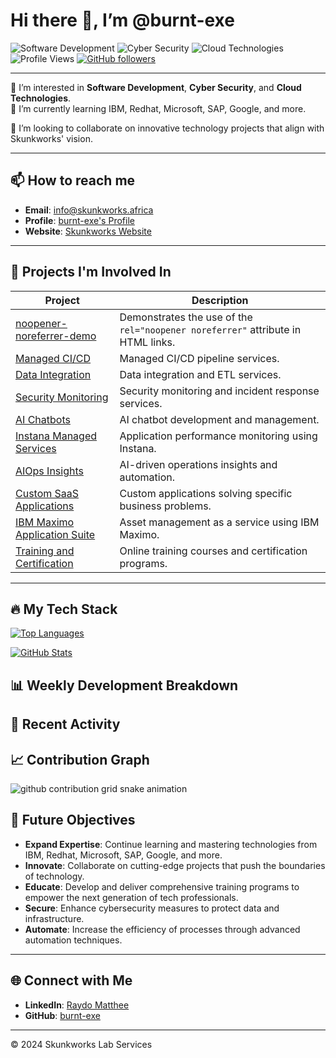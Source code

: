 # Hi there 👋, I’m @burnt-exe

![Software Development](https://img.shields.io/badge/Software%20Development-blue)
![Cyber Security](https://img.shields.io/badge/Cyber%20Security-red)
![Cloud Technologies](https://img.shields.io/badge/Cloud%20Technologies-brightgreen)
![Profile Views](https://komarev.com/ghpvc/?username=burnt-exe&color=brightgreen)
[![GitHub followers](https://img.shields.io/github/followers/burnt-exe?label=Follow&style=social)](https://github.com/burnt-exe)

---

👀 I’m interested in **Software Development**, **Cyber Security**, and **Cloud Technologies**.  
🌱 I’m currently learning IBM, Redhat, Microsoft, SAP, Google, and more.

💞️ I’m looking to collaborate on innovative technology projects that align with Skunkworks' vision.

---

## 📫 How to reach me
- **Email**: [info@skunkworks.africa](mailto:info@skunkworks.africa)
- **Profile**: [burnt-exe's Profile](https://burnt-exe.github.io/burnt-exe.io)
- **Website**: [Skunkworks Website](https://www.skunkworks.africa)

---

## 🚀 Projects I'm Involved In

| Project | Description |
| --- | --- |
| [noopener-noreferrer-demo](https://github.com/Skunkworks-Lab-Services/noopener-noreferrer-demo) | Demonstrates the use of the `rel="noopener noreferrer"` attribute in HTML links. |
| [Managed CI/CD](https://github.com/Skunkworks-Lab-Services/ci-cd) | Managed CI/CD pipeline services. |
| [Data Integration](https://github.com/Skunkworks-Lab-Services/data-integration) | Data integration and ETL services. |
| [Security Monitoring](https://github.com/Skunkworks-Lab-Services/security-monitoring) | Security monitoring and incident response services. |
| [AI Chatbots](https://github.com/Skunkworks-Lab-Services/ai-chatbots) | AI chatbot development and management. |
| [Instana Managed Services](https://github.com/Skunkworks-Lab-Services/instana-managed-services) | Application performance monitoring using Instana. |
| [AIOps Insights](https://github.com/Skunkworks-Lab-Services/aiops-insights) | AI-driven operations insights and automation. |
| [Custom SaaS Applications](https://github.com/Skunkworks-Lab-Services/custom-saas) | Custom applications solving specific business problems. |
| [IBM Maximo Application Suite](https://github.com/Skunkworks-Lab-Services/maximo) | Asset management as a service using IBM Maximo. |
| [Training and Certification](https://github.com/Skunkworks-Lab-Services/training-certification) | Online training courses and certification programs. |

---

## 🔥 My Tech Stack

[![Top Languages](https://github-readme-stats.vercel.app/api/top-langs/?username=burnt-exe&layout=compact&theme=tokyonight)](https://github.com/burnt-exe)

[![GitHub Stats](https://github-readme-stats.vercel.app/api?username=burnt-exe&show_icons=true&theme=tokyonight)](https://github.com/burnt-exe)

## 📊 Weekly Development Breakdown

<!--START_SECTION:waka-->
<!--END_SECTION:waka-->

## 🚀 Recent Activity

<!--START_SECTION:activity-->
<!--END_SECTION:activity-->

## 📈 Contribution Graph

<picture>
  <source media="(prefers-color-scheme: dark)" srcset="https://raw.githubusercontent.com/burnt-exe/burnt-exe/output/github-contribution-grid-snake-dark.svg">
  <source media="(prefers-color-scheme: light)" srcset="https://raw.githubusercontent.com/burnt-exe/burnt-exe/output/github-contribution-grid-snake.svg">
  <img alt="github contribution grid snake animation" src="https://raw.githubusercontent.com/burnt-exe/burnt-exe/output/github-contribution-grid-snake.svg">
</picture>

## 🎯 Future Objectives

- **Expand Expertise**: Continue learning and mastering technologies from IBM, Redhat, Microsoft, SAP, Google, and more.
- **Innovate**: Collaborate on cutting-edge projects that push the boundaries of technology.
- **Educate**: Develop and deliver comprehensive training programs to empower the next generation of tech professionals.
- **Secure**: Enhance cybersecurity measures to protect data and infrastructure.
- **Automate**: Increase the efficiency of processes through advanced automation techniques.

---

## 🌐 Connect with Me

- **LinkedIn**: [Raydo Matthee](https://www.linkedin.com/in/raydo-matthee/)
- **GitHub**: [burnt-exe](https://github.com/burnt-exe)

---

© 2024 Skunkworks Lab Services
